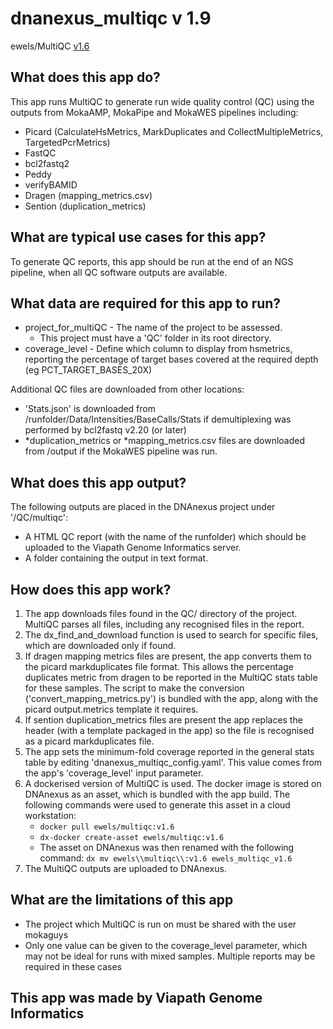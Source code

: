 # dnanexus_multiqc v 1.9
ewels/MultiQC [v1.6](https://github.com/ewels/MultiQC/)

## What does this app do?
This app runs MultiQC to generate run wide quality control (QC) using the outputs from MokaAMP, MokaPipe and MokaWES pipelines including:
* Picard (CalculateHsMetrics, MarkDuplicates and CollectMultipleMetrics, TargetedPcrMetrics)
* FastQC 
* bcl2fastq2
* Peddy
* verifyBAMID
* Dragen (mapping_metrics.csv)
* Sention (duplication_metrics)

## What are typical use cases for this app?
To generate QC reports, this app should be run at the end of an NGS pipeline, when all QC software outputs are available.

## What data are required for this app to run?
* project_for_multiQC - The name of the project to be assessed.
  * This project must have a 'QC' folder in its root directory.
* coverage_level - Define which column to display from hsmetrics, reporting the percentage of target bases covered at the required depth (eg PCT_TARGET_BASES_20X)

Additional QC files are downloaded from other locations:
* 'Stats.json' is downloaded from  /runfolder/Data/Intensities/BaseCalls/Stats if demultiplexing was performed by bcl2fastq v2.20 (or later) 
* \*duplication_metrics or \*mapping_metrics.csv files are downloaded from /output if the MokaWES pipeline was run.

## What does this app output?
The following outputs are placed in the DNAnexus project under '/QC/multiqc':
* A HTML QC report (with the name of the runfolder) which should be uploaded to the Viapath Genome Informatics server.
* A folder containing the output in text format.

## How does this app work?
1. The app downloads files found in the QC/ directory of the project. MultiQC parses all files, including any recognised files in the report.
2. The dx_find_and_download function is used to search for specific files, which are downloaded only if found.
3. If dragen mapping metrics files are present, the app converts them to the picard markduplicates file format. This allows the percentage duplicates metric from dragen to be reported in the MultiQC stats table for these samples. The script to make the conversion ('convert_mapping_metrics.py') is bundled with the app, along with the picard output.metrics template it requires.
4. If sention duplication_metrics files are present the app replaces the header (with a template packaged in the app) so the file is recognised as a picard markduplicates file.
5. The app sets the minimum-fold coverage reported in the general stats table by editing 'dnanexus_multiqc_config.yaml'. This value comes from the app's 'coverage_level' input parameter.
6. A dockerised version of MultiQC is used. The docker image is stored on DNAnexus as an asset, which is bundled with the app build. The following commands were used to generate this asset in a cloud workstation:
    * `docker pull ewels/multiqc:v1.6`
    * `dx-docker create-asset ewels/multiqc:v1.6`
    * The asset on DNAnexus was then renamed with the following command: `dx mv ewels\\multiqc\\:v1.6 ewels_multiqc_v1.6`
7. The MultiQC outputs are uploaded to DNAnexus.

## What are the limitations of this app
* The project which MultiQC is run on must be shared with the user mokaguys
* Only one value can be given to the coverage_level parameter, which may not be ideal for runs with mixed samples. Multiple reports may be required in these cases

## This app was made by Viapath Genome Informatics 
